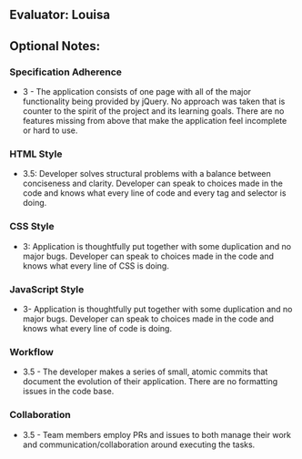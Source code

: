 ## Evaluator: Louisa
## Optional Notes:

### Specification Adherence
* 3 - The application consists of one page with all of the major functionality being provided by jQuery. No approach was taken that is counter to the spirit of the project and its learning goals. There are no features missing from above that make the application feel incomplete or hard to use.

### HTML Style
* 3.5: Developer solves structural problems with a balance between conciseness and clarity. Developer can speak to choices made in the code and knows what every line of code and every tag and selector is doing.

### CSS Style
* 3: Application is thoughtfully put together with some duplication and no major bugs. Developer can speak to choices made in the code and knows what every line of CSS is doing.

### JavaScript Style
* 3- Application is thoughtfully put together with some duplication and no major bugs. Developer can speak to choices made in the code and knows what every line of code is doing.

### Workflow
* 3.5 - The developer makes a series of small, atomic commits that document the evolution of their application. There are no formatting issues in the code base.

### Collaboration
* 3.5 - Team members employ PRs and issues to both manage their work and communication/collaboration around executing the tasks.
